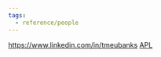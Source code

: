 ```yaml
---
tags:
  - reference/people
---
```

https://www.linkedin.com/in/tmeubanks
[APL](Johns%20Hopkins%20University%20Applied%20Physics%20Lab.md)
